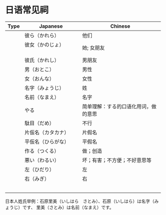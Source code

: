 # 日语常见祠

| Type   | Japanese                                                    | Chinese |
|------------|-----------------------------------------------------------|------------|
|          |    彼ら（かれら）　　　 |    他们   |
|          |   彼女（かのじょ） 　　　 |   她; 女朋友    |
|          |   彼氏（かれし） 　　　 |   男朋友    |
|          |    男（おとこ）　　　 |   男性    |
|          |    女（おんな）　　　 |    女性   |
|          |    名字（みょうじ）　　　 |  姓     |
|          |    名前（なまえ）　　　 |    名字   |
|          |    やる　　　　　　　 |  简单理解：する的口语化用词，做的意思     |
|          |    駄目（だめ）　　 |  不行     |
|          |    片仮名（カタカナ）|   片假名       |
|           |   平仮名（ひらがな）|   平假名       |m
|			|   作る（つくる） |   做；创造 |
|			|   悪い（わるい） |   坏；有害；不方便；不好意思等 |
|          |  左（ひだり）       |  左     |
|          |  右（みぎ）       |   右    |
|          |         |       |
|          |         |       |
|          |         |       |
|          |         |       |
|          |         |       |

日本人姓氏举例：石原里美（いしはら　さとみ）、石原（いしはら）は名字（みょうじ）です、
里美（さとみ）は名前（なまえ）です。
